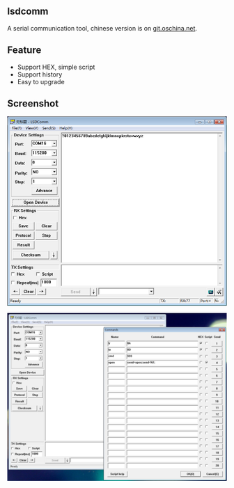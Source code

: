  
## lsdcomm
A serial communication tool, chinese version is on [git.oschina.net](http://git.oschina.net/yihui/lsdcomm/).

## Feature
+ Support HEX, simple script
+ Support history
+ Easy to upgrade

## Screenshot
![main](screenshot/main.png)

![command view](screenshot/command.png)